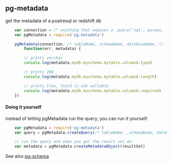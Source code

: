 pg-metadata
---------

get the metadata of a postresql or redshift db

```javascript	
    var connection = /* anything that exposes a .query('sql', params, function(err, results) {}) interface to a postgresql server */
    var pgMetadata = require('pg-metadata')

    pgMetadata(connection, /* tableName, schemaName, databaseName, */ 
        function(err, metadata) {

        // prints varchar
        console.log(metadata.mydb.myschema.mytable.columnA.type) 

        // prints 200
        console.log(metadata.mydb.myschema.mytable.columnA.length) 

        // prints true, field is not nullable
        console.log(metadata.mydb.myschema.mytable.columnA.required) 
    })
```

#### Doing it yourself
instead of letting pgMetadata run the query, you can run it yourself:
```javascript
    var pgMetadata = require('pg-metadata')
    var query = pgMetadata.createQuery(/* tableName, ,schemaName, databaseName */)

    // run the query and when you get the result set do:
    var metadata = pgMetadata.createMetadataObject(resultSet)    
```

See also [pg-schema](https://github.com/kessler/pg-schema)